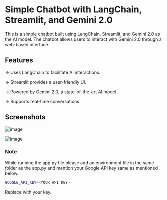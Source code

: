 # Simple Chatbot with LangChain, Streamlit, and Gemini 2.0

This is a simple chatbot built using LangChain, Streamlit, and Gemini 2.0 as the AI model. The chatbot allows users to interact with Gemini 2.0 through a web-based interface.

## Features

-> Uses LangChain to facilitate AI interactions.

-> Streamlit provides a user-friendly UI.

-> Powered by Gemini 2.0, a state-of-the-art AI model.

-> Supports real-time conversations.

## Screenshots
![image](https://github.com/user-attachments/assets/b87a089e-85ac-46fd-afc3-f2a370a973d3)

![image](https://github.com/user-attachments/assets/105554e0-eb67-450d-b32a-a5380129b7eb)

### Note
While running the app.py file please add an environment file in the same folder as the app.py and mention your Google API key same as mentioned below.
```bash
GOOGLE_API_KEY=<YOUR API KEY>
```
Replace <YOUR API KEY> with your key.
